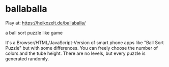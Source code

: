# ballaballa

Play at: https://heikozelt.de/ballaballa/

a ball sort puzzle like game

It's a Browser/HTML/JavaScript-Version of smart phone apps like "Ball Sort Puzzle" but with some differences.
You can freely choose the number of colors and the tube height.
There are no levels, but every puzzle is generated randomly.
